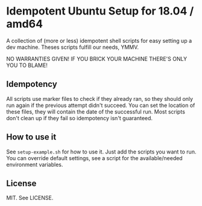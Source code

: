 # Idempotent Ubuntu Setup for 18.04 / amd64

A collection of (more or less) idempotent shell scripts for easy setting up a dev machine.
Theses scripts fulfill our needs, YMMV.

NO WARRANTIES GIVEN! IF YOU BRICK YOUR MACHINE THERE'S ONLY YOU TO BLAME!

## Idempotency

All scripts use marker files to check if they already ran, so they should only run again if the previous attempt didn't succeed.
You can set the location of these files, they will contain the date of the successful run.
Most scripts don't clean up if they fail so idempotency isn't guaranteed.

## How to use it

See `setup-example.sh` for how to use it. Just add the scripts you want to run. You can override default settings,
see a script for the available/needed environment variables.

## License
MIT. See LICENSE.
